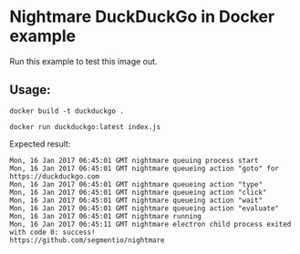 # Nightmare DuckDuckGo in Docker example

Run this example to test this image out.

## Usage:

```shell
docker build -t duckduckgo .
```

```shell
docker run duckduckgo:latest index.js
```

Expected result:

```
Mon, 16 Jan 2017 06:45:01 GMT nightmare queuing process start
Mon, 16 Jan 2017 06:45:01 GMT nightmare queueing action "goto" for https://duckduckgo.com
Mon, 16 Jan 2017 06:45:01 GMT nightmare queueing action "type"
Mon, 16 Jan 2017 06:45:01 GMT nightmare queueing action "click"
Mon, 16 Jan 2017 06:45:01 GMT nightmare queueing action "wait"
Mon, 16 Jan 2017 06:45:01 GMT nightmare queueing action "evaluate"
Mon, 16 Jan 2017 06:45:01 GMT nightmare running
Mon, 16 Jan 2017 06:45:11 GMT nightmare electron child process exited with code 0: success!
https://github.com/segmentio/nightmare
```
